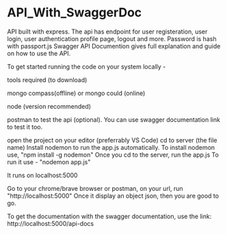 # API_With_SwaggerDoc
API built with express. The api has endpoint for user registeration, user login, user authentication profile page, logout and more.
Password is hash with passport.js
Swagger API Documention gives full explanation and guide on how to use the API.

To get started running the code on your system locally -

tools required (to download)

mongo compass(offline) or mongo could (online)

node (version recommended)

postman to test the api (optional). You can use swagger documentation link to test it too.

open the project on your editor (preferrably VS Code)
cd to server (the file name)
Install nodemon to run the app.js automatically. To install nodemon use, "npm install -g nodemon"
Once you cd to the server, run the app.js
To run it use - "nodemon app.js"

It runs on localhost:5000

Go to your chrome/brave browser or postman, on your url, run "http://localhost:5000"
Once it display an object json, then you are good to go.

To get the documentation with the swagger documentation, use the link:
http://localhost:5000/api-docs
